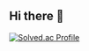 ## Hi there 👋
[![Solved.ac Profile](http://mazassumnida.wtf/api/v2/generate_badge?boj=gkstjeo17)](https://solved.ac/gkstjeo17/)
<!--
**kimsy98/kimsy98** is a ✨ _special_ ✨ repository because its `README.md` (this file) appears on your GitHub profile.

Here are some ideas to get you started:

- 🔭 I’m currently working on ...
- 🌱 I’m currently learning ...
- 👯 I’m looking to collaborate on ...
- 🤔 I’m looking for help with ...
- 💬 Ask me about ...
- 📫 How to reach me: ...
- 😄 Pronouns: ...
- ⚡ Fun fact: ...
-->
